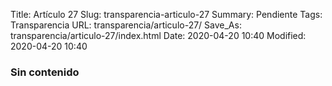 Title: Artículo 27
Slug: transparencia-articulo-27
Summary: Pendiente
Tags: Transparencia
URL: transparencia/articulo-27/
Save_As: transparencia/articulo-27/index.html
Date: 2020-04-20 10:40
Modified: 2020-04-20 10:40


 
### Sin contenido
